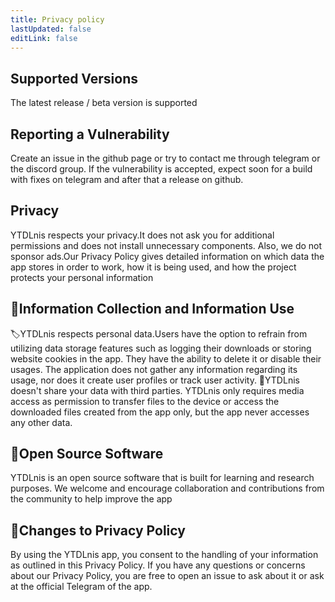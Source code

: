 ```yaml
---
title: Privacy policy
lastUpdated: false
editLink: false
---
```


## Supported Versions

The latest release / beta version is supported

## Reporting a Vulnerability

Create an issue in the github page or try to contact me through telegram or the discord group.
If the vulnerability is accepted, expect soon for a build with fixes on telegram and after that a release on github.

## Privacy
YTDLnis respects your privacy.It does not ask you for additional permissions and does not install unnecessary components. Also, we do not sponsor ads.Our Privacy Policy gives detailed information on which data the app stores in order to work, how it is being used, and how the project protects your personal information

## 📎Information Collection and Information Use

🏷YTDLnis respects personal data.Users have the option to refrain from utilizing data storage features such as logging their downloads or storing website cookies in the app. They have the ability to delete it or disable their usages.
The application does not gather any information regarding its usage, nor does it create user profiles or track user activity.
📢YTDLnis doesn't share your data with third parties. 
YTDLnis only requires media access as permission to transfer files to the device or access the downloaded files created from the app only, but the app never accesses any other data.

## 📎Open Source Software
YTDLnis is an open source software that is built for learning and research purposes. We welcome and encourage collaboration and contributions from the community to help improve the app

## 📎Changes to Privacy Policy

By using the YTDLnis app, you consent to the handling of your information as outlined in this Privacy Policy. If you have any questions or concerns about our Privacy Policy, you are free to open an issue to ask about it or ask at the official Telegram of the app.